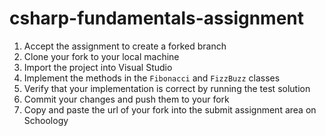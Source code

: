 csharp-fundamentals-assignment
==================

1. Accept the assignment to create a forked branch
2. Clone your fork to your local machine
3. Import the project into Visual Studio
4. Implement the methods in the `Fibonacci` and `FizzBuzz` classes
5. Verify that your implementation is correct by running the test solution
6. Commit your changes and push them to your fork
7. Copy and paste the url of your fork into the submit assignment area on Schoology


